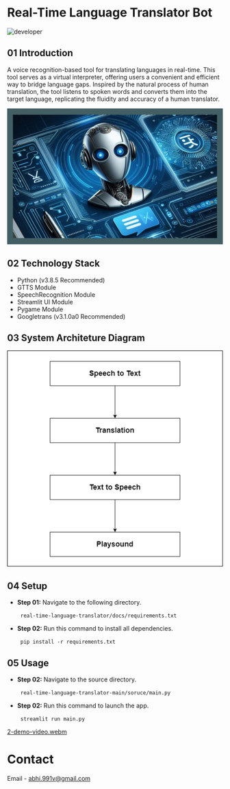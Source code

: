 # Real-Time Language Translator Bot
![developer](https://img.shields.io/badge/Developed%20By%20%3A-Abhishek%20Verma-red)
## 01 Introduction

A voice recognition-based tool for translating languages in real-time. This tool serves as a virtual interpreter, offering users a convenient and efficient way to bridge language gaps. Inspired by the natural process of human translation, the tool listens to spoken words and converts them into the target language, replicating the fluidity and accuracy of a human translator.

 ![Banner Image](docs/media/0-banner-image.png)

 ## 02 Technology Stack

 - Python (v3.8.5 Recommended)
 - GTTS Module
 - SpeechRecognition Module
 - Streamlit UI Module 
 - Pygame Module
 - Googletrans (v3.1.0a0 Recommended)

 ## 03 System Architeture Diagram

 ![diagram](docs/media/1-system-architeture.png)

## 04 Setup

- **Step 01:** Navigate to the following directory.

  ```
   real-time-language-translator/docs/requirements.txt
  ```

- **Step 02:** Run this command to install all dependencies.

  ```
   pip install -r requirements.txt
  ```



## 05 Usage

- **Step 02:** Navigate to the source directory.

  ```
   real-time-language-translator-main/soruce/main.py
  ```


- **Step 02:** Run this command to launch the app.

  ```
   streamlit run main.py
  ```

[2-demo-video.webm]([https://github.com/gunarakulangunaretnam/language-translator-bot/assets/45822509/86a26bf0-0500-42e1-a626-497084cc7772](https://github.com/Abhivgreek/Real-Time-Translation-Tool/blob/master/docs/media/2-demo-video.webm))

# Contact
Email - abhi.991v@gmail.com
